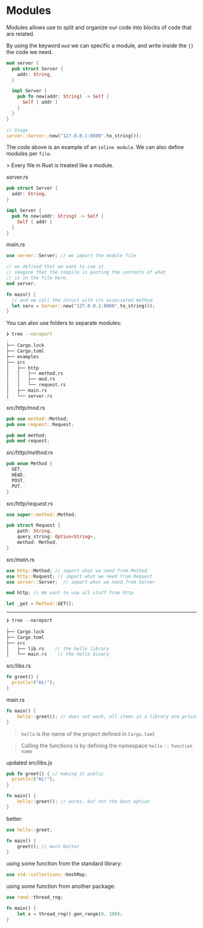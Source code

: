 # Modules

Modules allows use to split and organize our code into blocks of code that are related.

By using the keyword `mod` we can specific a module, and write inside the `{}` the code we need.

```rust
mod server {
  pub struct Server {
    addr: String,
  }

  impl Server {
    pub fn new(addr: String) -> Self {
      Self { addr }
    }
  }
}

// Usage
server::Server::new("127.0.0.1:8080".to_string());
```

The code above is an example of an `inline module`. We can also define modules per `file`.

<p>
> Every file in Rust is treated like a module.
</p>


_server.rs_
```rust
pub struct Server {
  addr: String,
}

impl Server {
  pub fn new(addr: String) -> Self {
    Self { addr }
  }
}
```

_main.rs_
```rust
use server::Server; // we import the module file

// we defined that we want to use it
// imagine that the compile is pasting the contents of what
// is in the file here.
mod server;

fn main() {
  // and we call the struct with its associated method
  let serv = Server::new("127.0.0.1:8080".to_string());
}
```

You can also use folders to separate modules:

```bash
❯ tree --noreport
.
├── Cargo.lock
├── Cargo.toml
├── examples
├── src
│   ├── http
│   │   ├── method.rs
│   │   ├── mod.rs
│   │   └── request.rs
│   ├── main.rs
│   └── server.rs
```

_src/http/mod.rs_
```rust
pub use method::Method;
pub use request::Request;

pub mod method;
pub mod request;
```

_src/http/method.rs_
```rust
pub enum Method {
  GET,
  HEAD,
  POST,
  PUT,
}
```

_src/http/request.rs_
```rust
use super::method::Method;

pub struct Request {
    path: String,
    query_string: Option<String>,
    method: Method,
}
```

_src/main.rs_
```rust
use http::Method; // import what we need from Method
use http::Request; // import what we need from Request
use server::Server;  // import what we need from Server

mod http; // We want to use all stuff from http

let _get = Method::GET();
```

---


```rust
❯ tree --noreport
.
├── Cargo.lock
├── Cargo.toml
├── src
│   ├── lib.rs	  // the hello library
│   └── main.rs    // the hello binary
```


src/libs.rs

```rust
fn greet() {
  println!("Hi!");
}
```


main.rs

```rust
fn main() {
    hello::greet(); // does not work, all items in a library are private by default
}
```

> `hello` is the name of the project defined in `Cargo.toml` 

> Calling the functions is by defining the namespace `hello` `::` `function name` 


updated src/libs.js

```rust
pub fn greet() { // making it public
  println!("Hi!");
}
```


```rust
fn main() {
    hello::greet(); // works, but not the best option
}
```


better:

```rust
use hello::greet;

fn main() {
    greet(); // much better
}
```


using some function from the standard library:

```rust
use std::collections::HashMap;
```


using some function from another package:

```rust
use rand::thread_rng;

fn main() {
	let x = thread_rng().gen_range(0, 100);
}
```
